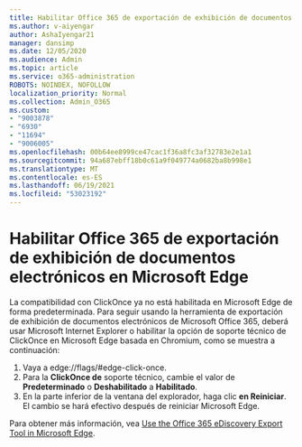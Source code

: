 ```yaml
---
title: Habilitar Office 365 de exportación de exhibición de documentos electrónicos en Microsoft Edge
ms.author: v-aiyengar
author: AshaIyengar21
manager: dansimp
ms.date: 12/05/2020
ms.audience: Admin
ms.topic: article
ms.service: o365-administration
ROBOTS: NOINDEX, NOFOLLOW
localization_priority: Normal
ms.collection: Admin_O365
ms.custom:
- "9003878"
- "6930"
- "11694"
- "9006005"
ms.openlocfilehash: 00b64ee8999ce47cac1f36a8fc3af32783e2e1a1
ms.sourcegitcommit: 94a687ebff18b0c61a9f049774a0682ba8b998e1
ms.translationtype: MT
ms.contentlocale: es-ES
ms.lasthandoff: 06/19/2021
ms.locfileid: "53023192"
---
```

# <a name="enable-office-365-ediscovery-export-tool-in-microsoft-edge"></a>Habilitar Office 365 de exportación de exhibición de documentos electrónicos en Microsoft Edge

La compatibilidad con ClickOnce ya no está habilitada en Microsoft Edge de forma predeterminada. Para seguir usando la herramienta de exportación de exhibición de documentos electrónicos de Microsoft Office 365, deberá usar Microsoft Internet Explorer o habilitar la opción de soporte técnico de ClickOnce en Microsoft Edge basada en Chromium, como se muestra a continuación:

1. Vaya a edge://flags/#edge-click-once.
1. Para la **ClickOnce de** soporte técnico, cambie el valor de **Predeterminado** o **Deshabilitado** a **Habilitado**.
1. En la parte inferior de la ventana del explorador, haga clic **en Reiniciar**. El cambio se hará efectivo después de reiniciar Microsoft Edge.

Para obtener más información, vea [Use the Office 365 eDiscovery Export Tool in Microsoft Edge](https://go.microsoft.com/fwlink/?linkid=2111611).
